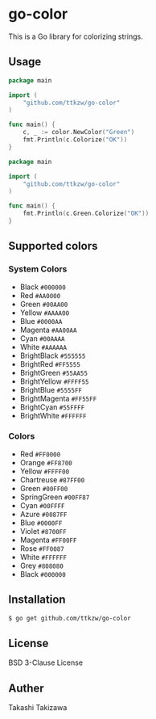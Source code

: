 # go-color

This is a Go library for colorizing strings.

## Usage

```go
package main

import (
	"github.com/ttkzw/go-color"
)

func main() {
    c, _ := color.NewColor("Green")
    fmt.Println(c.Colorize("OK"))
}
```

```go
package main

import (
	"github.com/ttkzw/go-color"
)

func main() {
    fmt.Println(c.Green.Colorize("OK"))
}
```

## Supported colors

### System Colors

- Black `#000000`
- Red `#AA0000`
- Green `#00AA00`
- Yellow `#AAAA00`
- Blue `#0000AA`
- Magenta `#AA00AA`
- Cyan `#00AAAA`
- White `#AAAAAA`
- BrightBlack `#555555`
- BrightRed `#FF5555`
- BrightGreen `#55AA55`
- BrightYellow `#FFFF55`
- BrightBlue `#5555FF`
- BrightMagenta `#FF55FF`
- BrightCyan `#55FFFF`
- BrightWhite `#FFFFFF`

### Colors

- Red `#FF0000`
- Orange `#FF8700`
- Yellow `#FFFF00`
- Chartreuse `#87FF00`
- Green `#00FF00`
- SpringGreen `#00FF87`
- Cyan `#00FFFF`
- Azure `#0087FF`
- Blue `#0000FF`
- Violet `#8700FF`
- Magenta `#FF00FF`
- Rose `#FF0087`
- White `#FFFFFF`
- Grey `#808080`
- Black `#000000`

## Installation

```sh
$ go get github.com/ttkzw/go-color
```


## License

BSD 3-Clause License

## Auther

Takashi Takizawa
